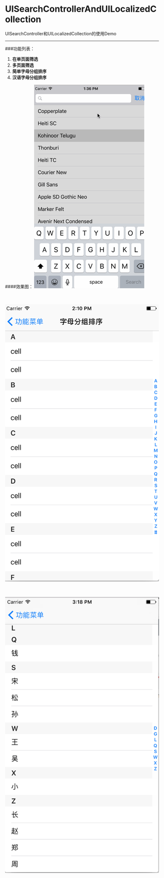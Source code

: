 # UISearchControllerAndUILocalizedCollection
UISearchController和UILocalizedCollection的使用Demo

-----
###功能列表：
 1. **在单页面筛选**
 2. **多页面筛选**
 3. **简单字母分组排序**
 4. **汉语字母分组排序**
 
 
 ####效果图：
 ![筛选效果图1](https://github.com/MisterZhouZhou/UISearchControllerAndUILocalizedCollection/blob/master/imgs/show2.gif)
 <br/>
 <br/>
 <br/>

 
  ![排序1](https://github.com/MisterZhouZhou/UISearchControllerAndUILocalizedCollection/blob/master/imgs/show0.png)
 <br/>
 <br/>
 <br/>


 ![排序2](https://github.com/MisterZhouZhou/UISearchControllerAndUILocalizedCollection/blob/master/imgs/show1.png)
